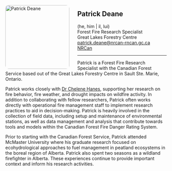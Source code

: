 
<img 
    style="height: 200px;
           border-radius: 10px;
           margin: auto;
           float: left;
           margin-right: 25px"
    src="/website_en/contact/pdeane.jpg" 
    alt="Patrick Deane">
</img>

## Patrick Deane
(he, him | il, lui)  
Forest Fire Research Specialist  
Great Lakes Forestry Centre  
[patrick.deane@nrcan-rncan.gc.ca](mailto:Patrick.Deane@NRCan-RNCan.gc.ca)  
[NRCan](https://cfs.nrcan.gc.ca/employees/read/pdeane)  

---

Patrick is a Forest Fire Research Specialist with the Canadian Forest Service based out of the Great Lakes Forestry Centre in Sault Ste. Marie, Ontario. 

Patrick works closely with [Dr Chelene Hanes](../chanes), supporting her research on fire behavior, fire weather, and drought impacts on wildfire activity. In addition to collaborating with fellow researchers, Patrick often works directly with operational fire management staff to implement research practices to aid in decision-making. Patrick is heavily involved in the collection of field data, including setup and maintenance of environmental stations, as well as data management and analysis that contribute towards tools and models within the Canadian Forest Fire Danger Rating System.

Prior to starting with the Canadian Forest Service, Patrick attended McMaster University where his graduate research focused on ecohydrological approaches to fuel management in peatland ecosystems in the boreal region of Alberta. Patrick also spent two seasons as a wildland firefighter in Alberta. These experiences continue to provide important context and inform his research activities.
